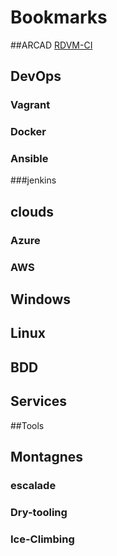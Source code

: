 # Bookmarks

##ARCAD
[RDVM-CI](http://rdvm-ci:8080/blue/pipelines)
## DevOps
### Vagrant
### Docker
### Ansible
###jenkins
## clouds
### Azure
### AWS
## Windows
## Linux
## BDD
## Services
##Tools
## Montagnes
### escalade
### Dry-tooling
### Ice-Climbing


